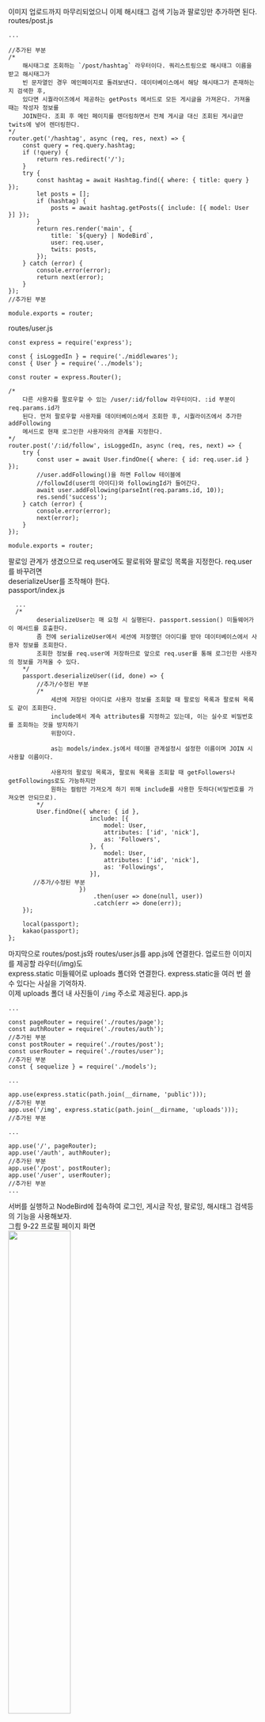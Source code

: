 이미지 업로드까지 마무리되었으니 이제 해시태그 검색 기능과 팔로잉만 추가하면 된다.  
routes/post.js  
```
...

//추가된 부분
/*
    해시태그로 조회하는 `/post/hashtag` 라우터이다. 쿼리스트링으로 해시태그 이름을 받고 해시태그가  
    빈 문자열인 경우 메인페이지로 돌려보낸다. 데이터베이스에서 해당 해시태그가 존재하는지 검색한 후,  
    있다면 시퀄라이즈에서 제공하는 getPosts 메서드로 모든 게시글을 가져온다. 가져올 때는 작성자 정보를  
    JOIN한다. 조회 후 메인 페이지를 렌더링하면서 전체 게시글 대신 조회된 게시글만 twits에 넣어 렌더링한다.  
*/
router.get('/hashtag', async (req, res, next) => {
    const query = req.query.hashtag;
    if (!query) {
        return res.redirect('/');
    }
    try {
        const hashtag = await Hashtag.find({ where: { title: query } });
        let posts = [];
        if (hashtag) {
            posts = await hashtag.getPosts({ include: [{ model: User }] });
        }
        return res.render('main', {
            title: `${query} | NodeBird`,
            user: req.user,
            twits: posts,
        });
    } catch (error) {
        console.error(error);
        return next(error);
    }
});
//추가된 부분

module.exports = router;
```
routes/user.js  
```
const express = require('express');

const { isLoggedIn } = require('./middlewares');
const { User } = require('../models');

const router = express.Router();

/*
    다른 사용자를 팔로우할 수 있는 /user/:id/follow 라우터이다. :id 부분이 req.params.id가  
    된다. 먼저 팔로우할 사용자를 데이터베이스에서 조회한 후, 시퀄라이즈에서 추가한 addFollowing
    메서드로 현재 로그인한 사용자와의 관계를 지정한다.  
*/
router.post('/:id/follow', isLoggedIn, async (req, res, next) => {
    try {
        const user = await User.findOne({ where: { id: req.user.id } });
        //user.addFollowing()을 하면 Follow 테이블에  
        //followId(user의 아이디)와 followingId가 들어간다.
        await user.addFollowing(parseInt(req.params.id, 10));
        res.send('success');
    } catch (error) {
        console.error(error);
        next(error);
    }
});

module.exports = router;
```
팔로잉 관계가 생겼으므로 req.user에도 팔로워와 팔로잉 목록을 지정한다. req.user를 바꾸려면  
deserializeUser를 조작해야 한다.  
passport/index.js  
```
  ...
  /*
        deserializeUser는 매 요청 시 실행된다. passport.session() 미들웨어가 이 메서드를 호출한다.
        좀 전에 serializeUser에서 세션에 저장했던 아이디를 받아 데이터베이스에서 사용자 정보를 조회한다.  
        조회한 정보를 req.user에 저장하므로 앞으로 req.user를 통해 로그인한 사용자의 정보를 가져올 수 있다.  
    */
    passport.deserializeUser((id, done) => {
        //추가/수정된 부분
        /*
            세션에 저장된 아이디로 사용자 정보를 조회할 때 팔로잉 목록과 팔로워 목록도 같이 조회한다.
            include에서 계속 attributes를 지정하고 있는데, 이는 실수로 비밀번호를 조회하는 것을 방지하기
            위함이다.
            
            as는 models/index.js에서 테이블 관계설정시 설정한 이름이며 JOIN 시 사용할 이름이다.
            
            사용자의 팔로잉 목록과, 팔로워 목록을 조회할 때 getFollowers나 getFollowings로도 가능하지만
            원하는 컬럼만 가져오게 하기 위해 include를 사용한 듯하다(비밀번호를 가져오면 안되므로).
        */
        User.findOne({ where: { id },
                       include: [{
                           model: User,
                           attributes: ['id', 'nick'],
                           as: 'Followers',
                       }, {
                           model: User,
                           attributes: ['id', 'nick'],
                           as: 'Followings',
                       }],
       //추가/수정된 부분
                    })
                        .then(user => done(null, user))
                        .catch(err => done(err));
    });

    local(passport);
    kakao(passport);
};
```
마지막으로 routes/post.js와 routes/user.js를 app.js에 연결한다. 업로드한 이미지를 제공할 라우터(/img)도  
express.static 미들웨어로 uploads 폴더와 연결한다. express.static을 여러 번 쓸 수 있다는 사실을 기억하자.  
이제 uploads 폴더 내 사진들이 `/img` 주소로 제공된다.
app.js  
```
...

const pageRouter = require('./routes/page');
const authRouter = require('./routes/auth');
//추가된 부분
const postRouter = require('./routes/post');
const userRouter = require('./routes/user');
//추가된 부분
const { sequelize } = require('./models');

...

app.use(express.static(path.join(__dirname, 'public')));
//추가된 부분
app.use('/img', express.static(path.join(__dirname, 'uploads')));
//추가된 부분

...

app.use('/', pageRouter);
app.use('/auth', authRouter);
//추가된 부분
app.use('/post', postRouter);
app.use('/user', userRouter);
//추가된 부분
...
```
서버를 실행하고 NodeBird에 접속하여 로그인, 게시글 작성, 팔로잉, 해시태그 검색등의 기능을 사용해보자.  
그릠 9-22 프로필 페이지 화면    
<img src="https://user-images.githubusercontent.com/33191974/152795584-fedfc14a-1cad-4a8e-9428-fffd802e0791.png" width="50%" height="50%"/>  
그림 9-23 노드 해시태그 검색 화면    
<img src="https://user-images.githubusercontent.com/33191974/152795712-20289fb8-5ae3-43cb-ba5c-0971dd7fb4dc.png" width="50%" height="50%"/>    

# 스스로 해보기
여기 추가로 해볼만한 작업 몇 가지를 적어놓았으니 스스로 해보자. 비록 지금은 기본 기능만 있는 SNS 앱이지만  
여기에 살을 붙여나가다 보면 완성도 있는 SNS 앱이 될 것이다.  
- 팔로잉 끊기(시퀄라이즈의 destroy 메서드와 라우터 활용)
- 프로필 정보 변경하기(시퀄라이즈의 update 메서드와 라우터 활용)
- 게시글 좋아요 누르기 및 좋아요 취소하기(사용자-게시글 모델 간 N:M 관계 정립 후 라우터 활용, 사용자는 여러 게시글에  
좋아요를 누를 수 있고 게시글 하나에는 여러 사용자가 좋아요를 누를 수 있다.)  
- 게시글 삭제하기(등록자와 현재 로그인한 사용자가 같을 때, 시퀄라이즈의 destory 메서드와 라우터 활용)

# 9.5.2 핵심정리
- 서버는 요청에 응답하는 것이 핵심 임무이므로 요청을 수락하든 거절하든 상관없이 반드시 응답해야 한다.
- 개발 시 서버를 매번 수동으로 재시작하지 않으려면 nodemon을 사용하는 것이 좋다.
- dotenv 패키지와 .env 파일로 유출되면 안되는 비밀키를 관리하자.
- 라우터는 routes 폴더에, 데이터베이스는 models 폴더에, pug 파일은 views 폴더에 구분하여 저장하면 프로젝트  
규모가 커져도 관리하기 쉽다.  
- 데이터베이스를 구성하기 전에, 데이터 간 1:1, 1:N, N:M 관계를 잘 파악하자.  
- route/middlewares.js처럼 라우터 내에 미들웨어를 사용할 수 있다는 것을 기억하자.  
- Passport의 인증 과정을 기억해두자. 특히 serializeUser와 deserializeUser가 언제 호출되는지 파악하고 있어야 한다.  
- 프런트엔드 form 태그의 인코딩 방식이 multipart일 때는 multer같은 multipart 처리용 패키지를 사용하는 것이 좋다. 































